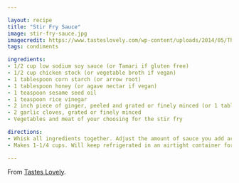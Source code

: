 ```yaml
---

layout: recipe
title: "Stir Fry Sauce"
image: stir-fry-sauce.jpg
imagecredit: https://www.tasteslovely.com/wp-content/uploads/2014/05/The-BEST-stir-fry-sauce-Ive-ever-had-Can-be-made-vegan-and-gluten-free-too-1-682x1024.jpg
tags: condiments

ingredients:
- 1/2 cup low sodium soy sauce (or Tamari if gluten free)
- 1/2 cup chicken stock (or vegetable broth if vegan)
- 1 tablespoon corn starch (or arrow root)
- 1 tablespoon honey (or agave nectar if vegan)
- 1 teaspoon sesame seed oil
- 1 teaspoon rice vinegar
- 2 inch piece of ginger, peeled and grated or finely minced (or 1 tablespoon ginger paste in a squeeze tube, and other readers have had success with 1 tablespoon ground powdered ginger)
- 2 garlic cloves, grated or finely minced
- Vegetables and meat of your choosing for the stir fry

directions:
- Whisk all ingredients together. Adjust the amount of sauce you add according to how much stir fry you’re making. When adding to your stir fry, allow to cook for 3 full minutes to allow the corn starch to thicken the sauce.
- Makes 1-1/4 cups. Will keep refrigerated in an airtight container for 1 week.

---
```


From [Tastes Lovely](https://www.tasteslovely.com/best-stir-fry-sauce/).

